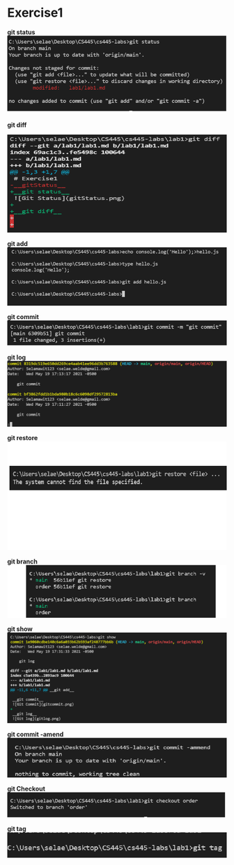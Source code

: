 # Exercise1
__git status__
![Git Status](gitStatus.png)

__git diff__

![Git Diff](gitdiff.png)

__git add__
![Git Add](gitadd.png)

__git commit__
![Git Commit](gitcommit.png)

__git log__
![Git log](gitlog.png)

__git restore__
![Git Restore](gitrestore.png)

__git branch__
![Git Branch](gitbranch.png)

__git show__
![Git Show](gitshow.png)

__git commit -amend__
![Git Commit -amend](gitcommit-amend.png)

__git Checkout__
![Git Checkout](gitcheckout.png)



__git tag__
![Git Tag](gittag.png)








